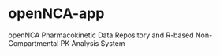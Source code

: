 # openNCA-app
openNCA Pharmacokinetic Data Repository and R-based Non-Compartmental PK Analysis System
